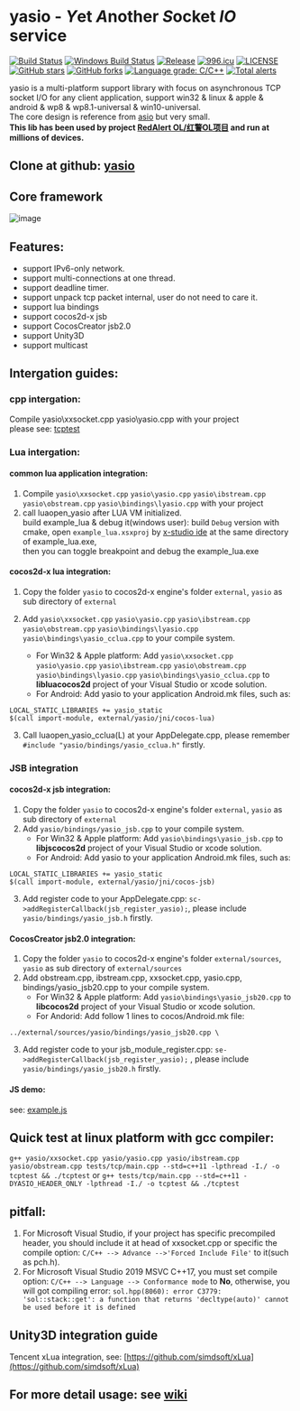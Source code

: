 # yasio - *Y*et *A*nother *S*ocket *IO* service
[![Build Status](https://travis-ci.com/simdsoft/yasio.svg?branch=master)](https://travis-ci.com/simdsoft/yasio)
[![Windows Build Status](https://ci.appveyor.com/api/projects/status/fnd3fji4dss7ppsd/branch/master?svg=true)](https://ci.appveyor.com/project/halx99/yasio)
[![Release](https://img.shields.io/badge/release-v3.30.8-blue.svg)](https://github.com/simdsoft/yasio/releases)
[![996.icu](https://img.shields.io/badge/link-996.icu-red.svg)](https://996.icu)
[![LICENSE](https://img.shields.io/badge/license-Anti%20996-blue.svg)](https://github.com/simdsoft/yasio/blob/master/LICENSE)
[![GitHub stars](https://img.shields.io/github/stars/simdsoft/yasio.svg?label=Stars)](https://github.com/simdsoft/yasio)
[![GitHub forks](https://img.shields.io/github/forks/simdsoft/yasio.svg?label=Fork)](https://github.com/simdsoft/yasio)
[![Language grade: C/C++](https://img.shields.io/lgtm/grade/cpp/g/simdsoft/yasio.svg?logo=lgtm&logoWidth=18)](https://lgtm.com/projects/g/simdsoft/yasio/context:cpp)
[![Total alerts](https://img.shields.io/lgtm/alerts/g/simdsoft/yasio.svg?logo=lgtm&logoWidth=18)](https://lgtm.com/projects/g/simdsoft/yasio/alerts/)

yasio is a multi-platform support library with focus on asynchronous TCP socket I/O for any client application, support win32 & linux & apple & android & wp8 & wp8.1-universal & win10-universal.  
The core design is reference from [asio](https://github.com/chriskohlhoff/asio) but very small.  
**This lib has been used by project [RedAlert OL/红警OL项目](http://hongjing.qq.com/) and run at millions of devices.**

## Clone at github: [yasio](https://github.com/simdsoft/yasio)

## Core framework
![image](https://github.com/simdsoft/yasio/blob/master/framework.png)  

## Features: 
* support IPv6-only network.  
* support multi-connections at one thread.  
* support deadline timer.  
* support unpack tcp packet internal, user do not need to care it.  
* support lua bindings  
* support cocos2d-x jsb  
* support CocosCreator jsb2.0  
* support Unity3D
* support multicast
  
## Intergation guides:  
### cpp intergation: 
Compile yasio\xxsocket.cpp yasio\yasio.cpp with your project  
please see: [tcptest](https://github.com/simdsoft/yasio/blob/master/tests/tcp/main.cpp)  
  
    
### Lua intergation: 
#### common lua application integration:
1. Compile ```yasio\xxsocket.cpp``` ```yasio\yasio.cpp``` ```yasio\ibstream.cpp``` ```yasio\obstream.cpp``` ```yasio\bindings\lyasio.cpp``` with your project  
2. call luaopen_yasio after LUA VM initialized.  
build example_lua & debug it(windows user): build ```Debug``` version with cmake, open ```example_lua.xsxproj```  by [x-studio ide](https://x-studio.net/) at the same directory of example_lua.exe,  
then you can toggle breakpoint and debug the example_lua.exe
  
#### cocos2d-x lua integration:
1. Copy the folder ```yasio``` to cocos2d-x engine's folder ```external```, ```yasio``` as sub directory of ```external```  

2. Add ```yasio\xxsocket.cpp``` ```yasio\yasio.cpp``` ```yasio\ibstream.cpp``` ```yasio\obstream.cpp``` ```yasio\bindings\lyasio.cpp```
```yasio\bindings\yasio_cclua.cpp``` to your compile system.
    + For Win32 & Apple platform:
Add ```yasio\xxsocket.cpp``` ```yasio\yasio.cpp``` ```yasio\ibstream.cpp``` ```yasio\obstream.cpp``` ```yasio\bindings\lyasio.cpp```
```yasio\bindings\yasio_cclua.cpp``` to **libluacocos2d** project of your Visual Studio or xcode solution.  
    + For Android:
Add yasio to your application Android.mk files, such as:  
```
LOCAL_STATIC_LIBRARIES += yasio_static
$(call import-module, external/yasio/jni/cocos-lua)
```

3. Call luaopen_yasio_cclua(L) at your AppDelegate.cpp, please remember ```#include "yasio/bindings/yasio_cclua.h"``` firstly.  

### JSB integration  
#### cocos2d-x jsb integration:
1. Copy the folder ```yasio``` to cocos2d-x engine's folder ```external```, ```yasio``` as sub directory of ```external``` 
2. Add ```yasio/bindings/yasio_jsb.cpp``` to your compile system.
    + For Win32 & Apple platform:
Add ```yasio\bindings\yasio_jsb.cpp``` to **libjscocos2d** project of your Visual Studio or xcode solution. 
    + For Android: Add yasio to your application Android.mk files, such as: 
```
LOCAL_STATIC_LIBRARIES += yasio_static
$(call import-module, external/yasio/jni/cocos-jsb)
```
3. Add register code to your AppDelegate.cpp: ```sc->addRegisterCallback(jsb_register_yasio);```, please include ```yasio/bindings/yasio_jsb.h``` firstly.
#### CocosCreator jsb2.0 integration:
1. Copy the folder ```yasio``` to cocos2d-x engine's folder ```external/sources```, ```yasio``` as sub directory of ```external/sources```  
2. Add obstream.cpp, ibstream.cpp, xxsocket.cpp, yasio.cpp, bindings/yasio_jsb20.cpp to your compile system.
    + For Win32 & Apple platform: Add ```yasio\bindings\yasio_jsb20.cpp``` to **libcocos2d** project of your Visual Studio or xcode solution.  
    + For Andorid: Add follow 1 lines to cocos/Android.mk file:
```
../external/sources/yasio/bindings/yasio_jsb20.cpp \
```
3. Add register code to your jsb_module_register.cpp: ```se->addRegisterCallback(jsb_register_yasio);``` , please include ```yasio/bindings/yasio_jsb20.h``` firstly.  


#### JS demo:
see: [example.js](https://github.com/simdsoft/yasio/blob/master/examples/js/example.js)  
  
  
## Quick test at linux platform with gcc compiler:  
```g++ yasio/xxsocket.cpp yasio/yasio.cpp yasio/ibstream.cpp yasio/obstream.cpp tests/tcp/main.cpp --std=c++11 -lpthread -I./ -o tcptest && ./tcptest``` or ```g++ tests/tcp/main.cpp --std=c++11 -DYASIO_HEADER_ONLY -lpthread -I./ -o tcptest && ./tcptest``` 
  
## pitfall: 
1. For Microsoft Visual Studio, if your project has specific precompiled header, you should include it at head of xxsocket.cpp or specific the compile option: ```C/C++ --> Advance -->'Forced Include File'``` to it(such as pch.h).  
2. For Microsoft Visual Studio 2019 MSVC C++17, you must set compile option: ```C/C++ --> Language --> Conformance mode``` to **No**, otherwise, you will got compiling error: ```sol.hpp(8060): error C3779: 'sol::stack::get': a function that returns 'decltype(auto)' cannot be used before it is defined```
  
## Unity3D integration guide
Tencent xLua integration, see: [https://github.com/simdsoft/xLua](https://github.com/simdsoft/xLua)

## For more detail usage: see [wiki](https://github.com/simdsoft/yasio/wiki)

